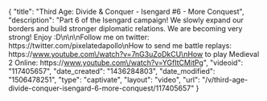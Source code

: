 {
    "title": "Third Age: Divide & Conquer - Isengard #6 - More Conquest",
    "description": "Part 6 of the Isengard campaign!  We slowly expand our borders and build stronger diplomatic relations.  We are becoming very strong! Enjoy :D\n\n\nFollow me on twitter: https:\/\/twitter.com\/pixelatedapollo\nHow to send me battle replays: https:\/\/www.youtube.com\/watch?v=7nG3uZoDkCU\nHow to play Medieval 2 Online: https:\/\/www.youtube.com\/watch?v=YGfItCMitPg",
    "videoid": "117405657",
    "date_created": "1436284803",
    "date_modified": "1506478251",
    "type": "captivate",
    "layout": "video",
    "url": "\/v\/third-age-divide-conquer-isengard-6-more-conquest\/117405657"
}